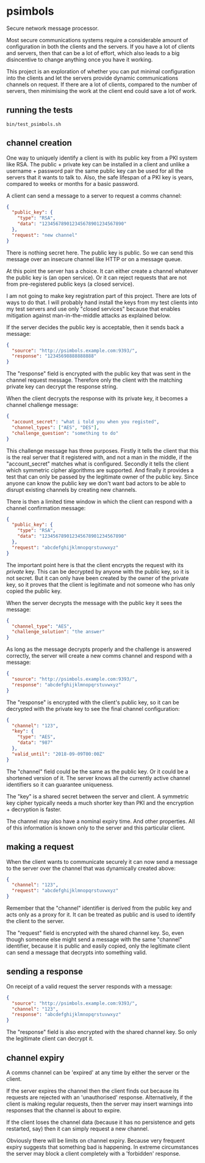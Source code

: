 # psimbols

Secure network message processor.

Most secure communications systems require a considerable amount of
configuration in both the clients and the servers. If you have a lot
of clients and servers, then that can be a lot of effort, which
also leads to a big disincentive to change anything once you have it
working.

This project is an exploration of whether you can put minimal configuration
into the clients and let the servers provide dynamic communications channels
on request. If there are a lot of clients, compared to the number of servers,
then minimising the work at the client end could save a lot of work.

## running the tests

```
bin/test_psimbols.sh
```

## channel creation

One way to uniquely identify a client is with its public key from a PKI
system like RSA. The public + private key can be installed in a client
and unlike a username + password pair the same public key can be used for
all the servers that it wants to talk to. Also, the safe lifespan of a PKI
key is years, compared to weeks or months for a basic password.

A client can send a message to a server to request a comms channel:
```json
{
  "public_key": {
    "type": "RSA",
    "data": "123456789012345678901234567890"
  },
  "request": "new channel"
}
```

There is nothing secret here. The public key is public. So we can send
this message over an insecure channel like HTTP or on a message queue.

At this point the server has a choice. It can either create a channel
whatever the public key is (an open service). Or it can reject requests
that are not from pre-registered public keys (a closed service).

I am not going to make key registration part of this project. There are
lots of ways to do that. I will probably hand install the keys from my
test clients into my test servers and use only "closed services" because
that enables mitigation against man-in-the-middle attacks as explained below.

If the server decides the public key is acceptable, then it sends back
a message:
```json
{
  "source": "http://psimbols.example.com:9393/",
  "response": "12345698888888888"
}
```

The "response" field is encrypted with the public key that was sent in
the channel request message. Therefore only the client with the matching
private key can decrypt the response string.

When the client decrypts the response with its private key, it becomes
a channel challenge message:
```json
{
  "account_secret": "what i told you when you registed",
  "channel_types": ["AES", "DES"],
  "challenge_question": "something to do"
}
```

This challenge message has three purposes. Firstly it tells the client that
this is the real server that it registered with, and not a man in the middle,
if the "account_secret" matches what is configured. Secondly it tells the
client which
symmetric cipher algorithms are supported. And finally it provides a test
that can only be passed by the legitimate owner of the public key. Since
anyone can know the public key we don't want bad actors to be able to
disrupt existing channels by creating new channels.

There is then a limited time window in which the client can respond with a
channel confirmation message:
```json
{
  "public_key": {
    "type": "RSA",
    "data": "123456789012345678901234567890"
  },
  "request": "abcdefghijklmnopqrstuvwxyz"
}
```

The important point here is that the client encrypts the request with its
*private* key. This can be decrypted by anyone with the public key, so it is
not secret. But it can only have been created by the owner of the private
key, so it proves that the client is legitimate and not someone who has only
copied the public key.

When the server decrypts the message with the public key it sees the message:
```json
{
  "channel_type": "AES",
  "challenge_solution": "the answer"
}
```

As long as the message decrypts properly and the challenge is answered
correctly, the server will create a new comms channel and respond with
a message:
```json
{
  "source": "http://psimbols.example.com:9393/",
  "response": "abcdefghijklmnopqrstuvwxyz"
}

```

The "response" is encrypted with the client's public key, so it can be
decrypted with the private key to see the final channel configuration:
```json
{
  "channel": "123",
  "key": {
    "type": "AES",
    "data": "987"
  },
  "valid_until": "2018-09-09T00:00Z"
}
```

The "channel" field could be the same as the public key. Or it could be
a shortened version of it. The server knows all the currently active
channel identifiers so it can guarantee uniqueness.

The "key" is a shared secret between the server and client. A symmetric key
cipher typically needs a much shorter key than PKI and the encryption +
decryption is faster.

The channel may also have a nominal expiry time. And other properties. All
of this information is known only to the server and this particular client.

## making a request

When the client wants to communicate securely it can now send a message
to the server over the channel that was dynamically created above:
```json
{
  "channel": "123",
  "request": "abcdefghijklmnopqrstuvwxyz"
}
```

Remember that the "channel" identifier is derived from the public key and
acts only as a proxy for it. It can be treated as public and is used to
identify the client to the server.

The "request" field is encrypted with the shared channel key. So, even
though someone else might send a message with the same "channel" identifier,
because it is public and easily copied, only the legitimate client can
send a message that decrypts into something valid.

## sending a response

On receipt of a valid request the server responds with a message:
```json
{
  "source": "http://psimbols.example.com:9393/",
  "channel": "123",
  "response": "abcdefghijklmnopqrstuvwxyz"
}
```

The "response" field is also encrypted with the shared channel key. So only
the legitimate client can decrypt it.

## channel expiry

A comms channel can be 'expired' at any time by either the server or the
client.

If the server expires the channel then the client finds out because its
requests are rejected with an 'unauthorised' response. Alternatively, if
the client is making regular requests, then the server may insert warnings
into responses that the channel is about to expire. 

If the client loses the channel data (because it has no persistence and
gets restarted, say) then it can simply request a new channel.

Obviously there will be limits on channel expiry. Because very frequent
expiry suggests that something bad is happening. In extreme circumstances
the server may block a client completely with a 'forbidden' response.

